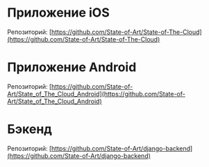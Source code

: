 # Приложение iOS
Репозиторий: [https://github.com/State-of-Art/State-of-The-Cloud](https://github.com/State-of-Art/State-of-The-Cloud)

# Приложение Android
Репозиторий: [https://github.com/State-of-Art/State_of_The_Cloud_Android](https://github.com/State-of-Art/State_of_The_Cloud_Android)

# Бэкенд
Репозиторий: [https://github.com/State-of-Art/django-backend](https://github.com/State-of-Art/django-backend)
